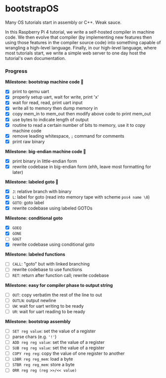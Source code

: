 # bootstrapOS

Many OS tutorials start in assembly or C++. Weak sauce.

In this Raspberry Pi 4 tutorial, we write a self-hosted compiler in machine code. We then evolve that compiler (by implementing new features then using those features in the compiler source code) into something capable of wrangling a high-level language. Finally, in our high-level language, where most tutorials start, we write a simple web server to one day host the tutorial's own documentation.

### Progress

**Milestone: bootstrap machine code 🎉**
- [x] print to qemu uart
- [x] properly setup uart, wait for write, print 'x'
- [x] wait for read, read, print uart input
- [x] write all to memory then dump memory in
- [x] copy mem_in to mem_out then modify above code to print mem_out
- [x] use bytes to indicate length of output
- [x] routine to read a certain number of bits to memory, use it to copy machine code
- [x] remove leading whitespace, `;` command for comments
- [x] print raw binary

**Milestone: big-endian machine code 🎉**
- [x] print binary in little-endian form
- [x] rewrite codebase in big-endian form (ehh, leave most formatting for later)

**Milestone: labeled goto 🎉**
- [x] `J`: relative branch with binary
- [x] `L`: label for goto (read into memory tape with scheme `pos4 name \0`)
- [x] `GOTO`: goto label
- [x] rewrite codebase using labeled GOTOs 

**Milestone: conditional goto**
- [x] `GOEQ`
- [x] `GONE`
- [ ] `GOGT`
- [x] rewrite codebase using conditional goto

**Milestone: labeled functions**
- [ ] `CALL`: "goto" but with linked branching
- [ ] rewrite codebase to use functions
- [ ] `RET`: return after function call; rewrite codebase

**Milestone: easy for compiler phase to output string**
- [ ] `OUT`: copy verbatim the rest of the line to out
- [ ] `OUTLN`: output newline
- [ ] `UW`: wait for uart writing to be ready
- [ ] `UR`: wait for uart reading to be ready

**Milestone: bootstrap assembly**
- [ ] `SET reg value`: set the value of a register
- [ ] parse chars (e.g. `'!'`)
- [ ] `ADD reg reg value`: set the value of a register
- [ ] `SUB reg reg value`: set the value of a register
- [ ] `COPY reg reg`: copy the value of one register to another
- [ ] `LDBR reg reg_mem`: load a byte
- [ ] `STBR reg reg_mem`: store a byte
- [ ] `ORR reg reg (reg >>/<< value)`
